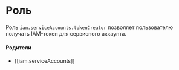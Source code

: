 # Роль

Роль `iam.serviceAccounts.tokenCreator` позволяет пользователю получать IAM-токен для сервисного аккаунта.


#### Родители

- [[iam.serviceAccounts]]
